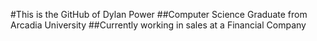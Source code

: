 #This is the GitHub of Dylan Power
##Computer Science Graduate from Arcadia University
##Currently working in sales at a Financial Company
<!---
powerdylan97/powerdylan97 is a ✨ special ✨ repository because its `README.md` (this file) appears on your GitHub profile.
You can click the Preview link to take a look at your changes.
--->
